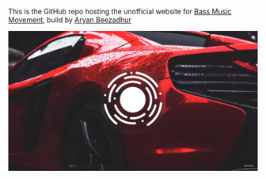 This is the GitHub repo hosting the unofficial website for [Bass Music Movement](https://youtube.com/bassmusicmovement), build by [Aryan Beezadhur](https://aryanbeezadhur.com)


![BMM Banner Image](https://raw.githubusercontent.com/AryanBeezadhur/BassMusicMovement/master/BMMBannerImage.jpg)
